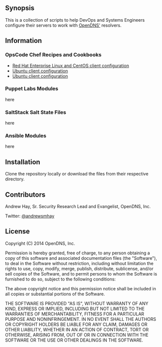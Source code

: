 ## Synopsis

This is a collection of scripts to help DevOps and Systems Engineers configure their servers to work with [OpenDNS'](http://www.opendns.com) resolvers.

## Information
### OpsCode Chef Recipes and Cookbooks
* [Red Hat Enterprise Linux and CentOS client configuration](./chef/opendns_rh_centos)
* [Ubuntu client configuration](./chef/opendns_ubuntu)
* [Ubuntu client configuration](./chef/opendns_windows)
### Puppet Labs Modules
here
### SaltStack Salt State Files
here
### Ansible Modules
here

## Installation

Clone the repository locally or download the files from their respective directory.

## Contributors

Andrew Hay, Sr. Security Research Lead and Evangelist, OpenDNS, Inc.

Twitter: [@andrewsmhay](http://twitter.com/andrewsmhay)

## License

Copyright (C) 2014 OpenDNS, Inc.

Permission is hereby granted, free of charge, to any person obtaining a copy of this software and associated documentation files (the "Software"), to deal in the Software without restriction, including without limitation the rights to use, copy, modify, merge, publish, distribute, sublicense, and/or sell copies of the Software, and to permit persons to whom the Software is furnished to do so, subject to the following conditions:

The above copyright notice and this permission notice shall be included in all copies or substantial portions of the Software.

THE SOFTWARE IS PROVIDED "AS IS", WITHOUT WARRANTY OF ANY KIND, EXPRESS OR IMPLIED, INCLUDING BUT NOT LIMITED TO THE WARRANTIES OF MERCHANTABILITY, FITNESS FOR A PARTICULAR PURPOSE AND NONINFRINGEMENT. IN NO EVENT SHALL THE AUTHORS OR COPYRIGHT HOLDERS BE LIABLE FOR ANY CLAIM, DAMAGES OR OTHER LIABILITY, WHETHER IN AN ACTION OF CONTRACT, TORT OR OTHERWISE, ARISING FROM, OUT OF OR IN CONNECTION WITH THE SOFTWARE OR THE USE OR OTHER DEALINGS IN THE SOFTWARE.